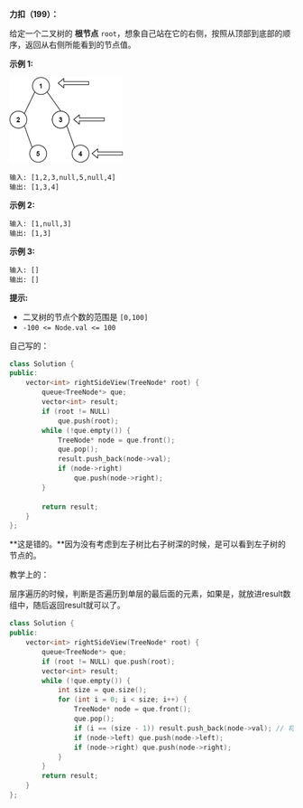 **力扣（199）：**

给定一个二叉树的 **根节点** `root`，想象自己站在它的右侧，按照从顶部到底部的顺序，返回从右侧所能看到的节点值。

**示例 1:**

<img src="img/15.jpg" style="zoom:50%;" />

```
输入: [1,2,3,null,5,null,4]
输出: [1,3,4]
```

**示例 2:**

```
输入: [1,null,3]
输出: [1,3]
```

**示例 3:**

```
输入: []
输出: []
```

**提示:**

- 二叉树的节点个数的范围是 `[0,100]`
- `-100 <= Node.val <= 100` 





自己写的：

```cpp
class Solution {
public:
	vector<int> rightSideView(TreeNode* root) {
		queue<TreeNode*> que;
		vector<int> result;
		if (root != NULL)
			que.push(root);
		while (!que.empty()) {
			TreeNode* node = que.front();
			que.pop();
			result.push_back(node->val);
			if (node->right)
				que.push(node->right);
		}

		return result;
	}
};
```

**这是错的。**因为没有考虑到左子树比右子树深的时候，是可以看到左子树的节点的。



教学上的：

层序遍历的时候，判断是否遍历到单层的最后面的元素，如果是，就放进result数组中，随后返回result就可以了。

```cpp
class Solution {
public:
    vector<int> rightSideView(TreeNode* root) {
        queue<TreeNode*> que;
        if (root != NULL) que.push(root);
        vector<int> result;
        while (!que.empty()) {
            int size = que.size();
            for (int i = 0; i < size; i++) {
                TreeNode* node = que.front();
                que.pop();
                if (i == (size - 1)) result.push_back(node->val); // 将每一层的最后元素放入result数组中
                if (node->left) que.push(node->left);
                if (node->right) que.push(node->right);
            }
        }
        return result;
    }
};
```

